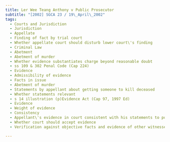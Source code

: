 ```yaml
---
title: Ler Wee Teang Anthony v Public Prosecutor 
subtitle: "[2002] SGCA 23 / 19\_April\_2002"
tags:
  - Courts and Jurisdiction
  - Jurisdiction
  - Appellate
  - Finding of fact by trial court
  - Whether appellate court should disturb lower court\'s finding
  - Criminal Law
  - Abetment
  - Abetment of murder
  - Whether evidence substantiates charge beyond reasonable doubt
  - ss 109 & 302 Penal Code (Cap 224)
  - Evidence
  - Admissibility of evidence
  - Facts in issue
  - Abetment of murder
  - Statements by appellant about getting someone to kill deceased
  - Whether statements relevant
  - s 14 illustration (p)Evidence Act (Cap 97, 1997 Ed)
  - Evidence
  - Weight of evidence
  - Consistency
  - Appellant\'s evidence in court consistent with his statements to police
  - Whether court should accept evidence
  - Verification against objective facts and evidence of other witnesses

---
```



